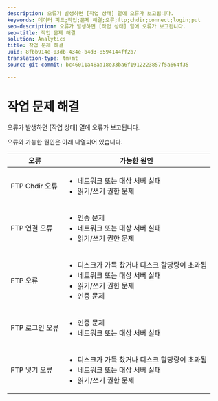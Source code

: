 ```yaml
---
description: 오류가 발생하면 [작업 상태] 열에 오류가 보고됩니다.
keywords: 데이터 피드;작업;문제 해결;오류;ftp;chdir;connect;login;put
seo-description: 오류가 발생하면 [작업 상태] 열에 오류가 보고됩니다.
seo-title: 작업 문제 해결
solution: Analytics
title: 작업 문제 해결
uuid: 8fbb914e-03db-434e-b4d3-8594144ff2b7
translation-type: tm+mt
source-git-commit: bc46011a48aa18e33ba6f1912223857f5a664f35

---
```



# 작업 문제 해결

오류가 발생하면 [작업 상태] 열에 오류가 보고됩니다.

오류와 가능한 원인은 아래 나열되어 있습니다.

<table id="table_BE2921B8E7C94B0EB88774321B8692F0"> 
 <thead> 
  <tr> 
   <th colname="col1" class="entry"> 오류 </th> 
   <th colname="col2" class="entry"> 가능한 원인 </th> 
  </tr> 
 </thead>
 <tbody> 
  <tr> 
   <td colname="col1"> <p> FTP Chdir 오류 </p> </td> 
   <td colname="col2"> <p> 
     <ul id="ul_79AB3EA974CC46A0A645A439BC612D88"> 
      <li id="li_4A6A5922275946908E06499E8EAAF18B"> 네트워크 또는 대상 서버 실패 </li> 
      <li id="li_33393FF286624A63B12991DCE079841D">읽기/쓰기 권한 문제 </li> 
     </ul> </p> </td> 
  </tr> 
  <tr> 
   <td colname="col1"> <p> FTP 연결 오류 </p> </td> 
   <td colname="col2"> <p> 
     <ul id="ul_5F926078850D4495B83BC938395CAC6B"> 
      <li id="li_A72A357F6289438EA1A091AC4FD3A3D0"> 인증 문제 </li> 
      <li id="li_48532C78285E4DB6A47B1435A5FA549B"> 네트워크 또는 대상 서버 실패 </li> 
      <li id="li_11DF6FA218CA48539C4561695234CA4D"> 읽기/쓰기 권한 문제 </li> 
     </ul> </p> </td> 
  </tr> 
  <tr> 
   <td colname="col1"> <p> FTP 오류 </p> </td> 
   <td colname="col2"> <p> 
     <ul id="ul_020BA1DC81F645FFABCAD07E51351D1E"> 
      <li id="li_8566EECEFD344BFDB638259474A8E8EA"> 디스크가 가득 찼거나 디스크 할당량이 초과됨 </li> 
      <li id="li_15CD50ED54F846F79BFDF25359864C59"> 네트워크 또는 대상 서버 실패 </li> 
      <li id="li_741A3315C0B940D3A9874F15C78B4F28"> 읽기/쓰기 권한 문제 </li> 
      <li id="li_49F707F7F65A443F8AC6E058E3D89B96"> 인증 문제 </li> 
     </ul> </p> </td> 
  </tr> 
  <tr> 
   <td colname="col1"> <p> FTP 로그인 오류 </p> </td> 
   <td colname="col2"> <p> 
     <ul id="ul_F7F128ADF1FD4E9D8B79424A6432378E"> 
      <li id="li_68C377CAD50346B1B9937B77E7EB2AAD"> 인증 문제 </li> 
      <li id="li_7EA91C90FFC0493EA156292620EF1589"> 네트워크 또는 대상 서버 실패 </li> 
     </ul> </p> </td> 
  </tr> 
  <tr> 
   <td colname="col1"> <p> FTP 넣기 오류 </p> </td> 
   <td colname="col2"> <p> 
     <ul id="ul_760DA2CBD46B4C348BE3B7B43E803FD9"> 
      <li id="li_6578482722E14E998515B4B3EA370C44"> 디스크가 가득 찼거나 디스크 할당량이 초과됨 </li> 
      <li id="li_342240DDD9D3423198C23123473D539C"> 네트워크 또는 대상 서버 실패 </li> 
      <li id="li_44CEFE1D92A74842A6321C416637421F"> 읽기/쓰기 권한 문제 </li> 
     </ul> </p> </td> 
  </tr> 
 </tbody> 
</table>
